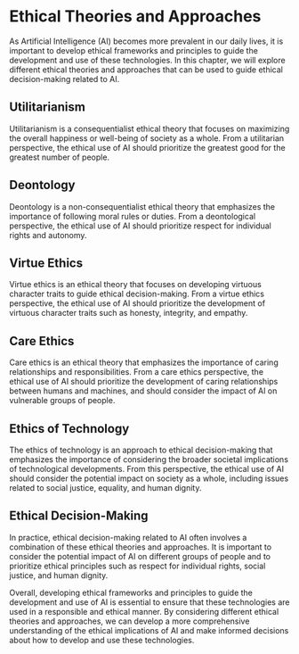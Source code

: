 Ethical Theories and Approaches
=============================================================================

As Artificial Intelligence (AI) becomes more prevalent in our daily lives, it is important to develop ethical frameworks and principles to guide the development and use of these technologies. In this chapter, we will explore different ethical theories and approaches that can be used to guide ethical decision-making related to AI.

Utilitarianism
--------------

Utilitarianism is a consequentialist ethical theory that focuses on maximizing the overall happiness or well-being of society as a whole. From a utilitarian perspective, the ethical use of AI should prioritize the greatest good for the greatest number of people.

Deontology
----------

Deontology is a non-consequentialist ethical theory that emphasizes the importance of following moral rules or duties. From a deontological perspective, the ethical use of AI should prioritize respect for individual rights and autonomy.

Virtue Ethics
-------------

Virtue ethics is an ethical theory that focuses on developing virtuous character traits to guide ethical decision-making. From a virtue ethics perspective, the ethical use of AI should prioritize the development of virtuous character traits such as honesty, integrity, and empathy.

Care Ethics
-----------

Care ethics is an ethical theory that emphasizes the importance of caring relationships and responsibilities. From a care ethics perspective, the ethical use of AI should prioritize the development of caring relationships between humans and machines, and should consider the impact of AI on vulnerable groups of people.

Ethics of Technology
--------------------

The ethics of technology is an approach to ethical decision-making that emphasizes the importance of considering the broader societal implications of technological developments. From this perspective, the ethical use of AI should consider the potential impact on society as a whole, including issues related to social justice, equality, and human dignity.

Ethical Decision-Making
-----------------------

In practice, ethical decision-making related to AI often involves a combination of these ethical theories and approaches. It is important to consider the potential impact of AI on different groups of people and to prioritize ethical principles such as respect for individual rights, social justice, and human dignity.

Overall, developing ethical frameworks and principles to guide the development and use of AI is essential to ensure that these technologies are used in a responsible and ethical manner. By considering different ethical theories and approaches, we can develop a more comprehensive understanding of the ethical implications of AI and make informed decisions about how to develop and use these technologies.


